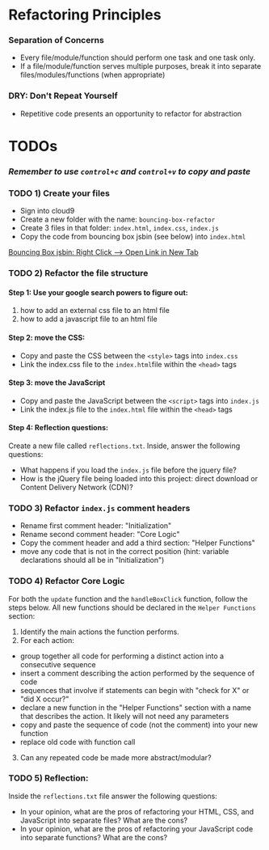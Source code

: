 # Refactoring Principles

### Separation of Concerns
- Every file/module/function should perform one task and one task only.
- If a file/module/function serves multiple purposes, break it into separate files/modules/functions (when appropriate)

### DRY: Don't Repeat Yourself
- Repetitive code presents an opportunity to refactor for abstraction

# TODOs

### _Remember to use `control+c` and `control+v` to copy and paste_

### TODO 1) Create your files
- Sign into cloud9
- Create a new folder with the name: `bouncing-box-refactor`
- Create 3 files in that folder: `index.html`, `index.css`, `index.js`
- Copy the code from bouncing box jsbin (see below) into `index.html`

[Bouncing Box jsbin: Right Click --> Open Link in New Tab](https://jsbin.com/goyuhod/edit?html,output)

### TODO 2) Refactor the file structure

#### Step 1: Use your google search powers to figure out:
1. how to add an external css file to an html file
2. how to add a javascript file to an html file

#### Step 2: move the CSS:
- Copy and paste the CSS between the `<style>` tags into `index.css`
- Link the index.css file to the `index.html`file within the `<head>` tags

#### Step 3: move the JavaScript
- Copy and paste the JavaScript between the `<script>` tags into `index.js`
- Link the index.js file to the `index.html` file within the `<head>` tags

#### Step 4: Reflection questions:
Create a new file called `reflections.txt`. Inside, answer the following questions:
- What happens if you load the `index.js` file before the jquery file?
- How is the jQuery file being loaded into this project: direct download or Content Delivery Network (CDN)?

### TODO 3) Refactor `index.js` comment headers
- Rename first comment header: "Initialization"
- Rename second comment header: "Core Logic"
- Copy the comment header and add a third section: "Helper Functions"
- move any code that is not in the correct position (hint: variable declarations should all be in "Initialization")

### TODO 4) Refactor Core Logic

For both the `update` function and the `handleBoxClick` function, follow the steps below. All new functions should be declared in the `Helper Functions` section:

1. Identify the main actions the function performs.
2. For each action:
  - group together all code for performing a distinct action into a consecutive sequence
  - insert a comment describing the action performed by the sequence of code
  - sequences that involve if statements can begin with "check for X" or "did X occur?"
  - declare a new function in the "Helper Functions" section with a name that describes the action. It likely will not need   any parameters
  - copy and paste the sequence of code (not the comment) into your new function
  - replace old code with function call
3. Can any repeated code be made more abstract/modular?

### TODO 5) Reflection:
Inside the `reflections.txt` file answer the following questions:
- In your opinion, what are the pros of refactoring your HTML, CSS, and JavaScript into separate files? What are the cons?
- In your opinion, what are the pros of refactoring your JavaScript code into separate functions? What are the cons?


